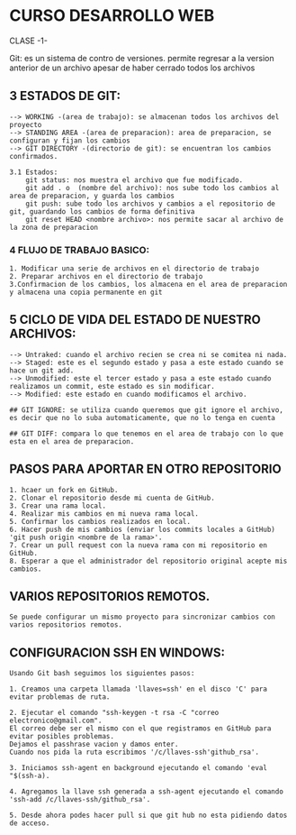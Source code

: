 # CURSO DESARROLLO WEB

CLASE -1-

Git: es un sistema de contro de versiones.
    permite regresar a la version anterior de un archivo apesar de haber cerrado todos los archivos

## 3 ESTADOS DE GIT:
    --> WORKING -(area de trabajo): se almacenan todos los archivos del proyecto
    --> STANDING AREA -(area de preparacion): area de preparacion, se configuran y fijan los cambios
    --> GIT DIRECTORY -(directorio de git): se encuentran los cambios confirmados.

    3.1 Estados:
        git status: nos muestra el archivo que fue modificado.
        git add . o  (nombre del archivo): nos sube todo los cambios al area de preparacion, y guarda los cambios
        git push: sube todo los archivos y cambios a el repositorio de git, guardando los cambios de forma definitiva
        git reset HEAD <nombre archivo>: nos permite sacar al archivo de la zona de preparacion


### 4 FLUJO DE TRABAJO BASICO: 
    1. Modificar una serie de archivos en el directorio de trabajo
    2. Preparar archivos en el directorio de trabajo
    3.Confirmacion de los cambios, los almacena en el area de preparacion y almacena una copia permanente en git


## 5 CICLO DE VIDA DEL ESTADO DE NUESTRO ARCHIVOS:
    --> Untraked: cuando el archivo recien se crea ni se comitea ni nada.
    --> Staged: este es el segundo estado y pasa a este estado cuando se hace un git add.
    --> Unmodified: este el tercer estado y pasa a este estado cuando realizamos un commit, este estado es sin modificar.
    --> Modified: este estado en cuando modificamos el archivo.

    ## GIT IGNORE: se utiliza cuando queremos que git ignore el archivo, es decir que no lo suba automaticamente, que no lo tenga en cuenta

    ## GIT DIFF: compara lo que tenemos en el area de trabajo con lo que esta en el area de preparacion. 

## PASOS PARA APORTAR EN OTRO REPOSITORIO
    1. hcaer un fork en GitHub.
    2. Clonar el repositorio desde mi cuenta de GitHub.
    3. Crear una rama local.
    4. Realizar mis cambios en mi nueva rama local.
    5. Confirmar los cambios realizados en local.
    6. Hacer push de mis cambios (enviar los commits locales a GitHub) 'git push origin <nombre de la rama>'.
    7. Crear un pull request con la nueva rama con mi repositorio en GitHub.
    8. Esperar a que el administrador del repositorio original acepte mis cambios. 


## VARIOS REPOSITORIOS REMOTOS.
    Se puede configurar un mismo proyecto para sincronizar cambios con varios repositorios remotos.


## CONFIGURACION SSH EN WINDOWS:
    Usando Git bash seguimos los siguientes pasos:

    1. Creamos una carpeta llamada 'llaves=ssh' en el disco 'C' para evitar problemas de ruta.

    2. Ejecutar el comando "ssh-keygen -t rsa -C "correo electronico@gmail.com".
    El correo debe ser el mismo con el que registramos en GitHub para evitar posibles problemas.
    Dejamos el passhrase vacion y damos enter.
    Cuando nos pida la ruta escribimos '/c/llaves-ssh'github_rsa'.

    3. Iniciamos ssh-agent en background ejecutando el comando 'eval "$(ssh-a).

    4. Agregamos la llave ssh generada a ssh-agent ejecutando el comando 'ssh-add /c/llaves-ssh/github_rsa'.

    5. Desde ahora podes hacer pull si que git hub no esta pidiendo datos de acceso.

    
    
    